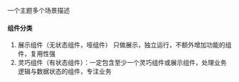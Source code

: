 一个主题多个场景描述
#### 组件分类
1. 展示组件（无状态组件，哑组件） 只做展示，独立运行，不额外增加功能的组件，复用性强
2. 灵巧组件（有状态组件）：一定包含至少一个灵巧组件或展示组件，处理业务逻辑与数据状态的组件，专注业务